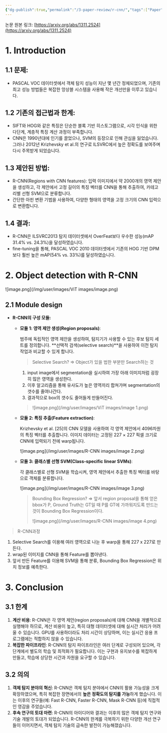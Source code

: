 ```yaml
---
{"dg-publish":true,"permalink":"/3-paper-review/r-cnn/","tags":["Paper"],"created":"2025-02-26T15:44:19.124+09:00","updated":"2025-01-08T19:51:26.291+09:00"}
---
```



논문 원본 링크: [https://arxiv.org/abs/1311.2524](https://arxiv.org/abs/1311.2524)

# 1. Introduction

## **1.1 문제**:

- PASCAL VOC 데이터셋에서 객체 탐지 성능이 지난 몇 년간 정체되었으며, 기존의 최고 성능 방법들은 복잡한 앙상블 시스템을 사용해 작은 개선만을 이루고 있습니다.

## **1.2 기존의 접근법과 한계**:

- SIFT와 HOG와 같은 특징은 단순한 블록 기반 히스토그램으로, 시각 인식을 위한 다단계, 계층적 특징 계산 과정이 부족합니다.
- CNN은 1990년대에 인기를 끌었으나, SVM의 등장으로 인해 관심을 잃었습니다. 그러나 2012년 Krizhevsky et al.의 연구로 ILSVRC에서 높은 정확도를 보여주며 다시 주목받게 되었습니다.

## **1.3 제안된 방법**:

- R-CNN(Regions with CNN features): 입력 이미지에서 약 2000개의 영역 제안을 생성하고, 각 제안에서 고정 길이의 특징 벡터를 CNN을 통해 추출하여, 카테고리별 선형 SVM으로 분류합니다.
- 간단한 아핀 변환 기법을 사용하여, 다양한 형태의 영역을 고정 크기의 CNN 입력으로 변환합니다.

## **1.4 결과**:

- R-CNN은 ILSVRC2013 탐지 데이터셋에서 OverFeat보다 우수한 성능(mAP 31.4% vs. 24.3%)을 달성하였습니다.
- fine-tuning을 통해, PASCAL VOC 2010 데이터셋에서 기존의 HOG 기반 DPM보다 훨씬 높은 mAP(54% vs. 33%)를 달성하였습니다.

# 2. Object detection with R-CNN

![image.png](/img/user/images/ViT images/image.png)

## 2.1 Module design

- **R-CNN의 구성 모듈:**
    - **모듈 1: 영역 제안 생성(Region proposals)**:
        
        범주에 독립적인 영역 제안을 생성하여, 탐지기가 사용할 수 있는 후보 탐지 세트를 정의합니다. **선택적 검색(selective search)**을 사용하여 이전 탐지 작업과 비교할 수 있게 합니다.
        
        > Selective Search?
        ⇒ Object가 있을 법한 부분만 Search하는 것
        
        1. input image에서 segmentation을 실시하여 가장 아래 이미지처럼 굉장히 많은 영역을 생성한다.
        2. 이후 알고리즘을 통해 유사도가 높은 영역끼리 합쳐가며 segmentation의 갯수를 줄여나간다.
        3. 결과적으로 box의 갯수도 줄어들게 만들어진다.
        > 
        > 
        > ![image.png](/img/user/images/ViT images/image 1.png)
        > 
    - **모듈 2: 특징 추출(Feature extraction)**:
        
        Krizhevsky et al. [25]의 CNN 모델을 사용하여 각 영역 제안에서 4096차원의 특징 벡터를 추출합니다. 이미지 데이터는 고정된 227 × 227 픽셀 크기로 CNN에 입력되기 전에 warp됩니다.
        
        ![image.png](/img/user/images/R-CNN images/image 2.png)
        
    - **모듈 3: 클래스별 선형 SVM(Class-specific linear SVMs)**:
        
        각 클래스별로 선형 SVM을 학습시켜, 영역 제안에서 추출한 특징 벡터를 바탕으로 객체를 분류합니다.
        
        ![image.png](/img/user/images/R-CNN images/image 3.png)
        
        > Bounding Box Regression?
        ⇒ 앞서 region proposal을 통해 얻은 bbox가 P, Ground Truth는 GT일 때 P를 GT에 가까워지도록 만드는 것이 Bounding Box Regression이다.
        > 
        > 
        > ![image.png](/img/user/images/R-CNN images/image 4.png)
        > 

> R-CNN과정 
1. Selective Search를 이용해 여러 영역으로 나눈 후 warp을 통해 227 x 227로 만든다.
2. wrap된 이미지를 CNN을 통해 Feature를 뽑아낸다.
3. 앞서 만든 Feature를 이용해 SVM을 통해 분류, Bounding Box Regression은 위치 정보를 예측한다.
> 

# 3. Conclusion

## **3.1 한계**

1. **계산 비용**: R-CNN은 각 영역 제안(region proposals)에 대해 CNN을 개별적으로 실행해야 하므로, 계산 비용이 높고, 특히 대형 데이터셋에 대해 실시간 처리가 어려울 수 있습니다. 
GPU를 사용하더라도 처리 시간이 상당하며, 이는 실시간 응용 프로그램에는 적합하지 않을 수 있습니다.
2. **복잡한 파이프라인**: R-CNN의 탐지 파이프라인은 여러 단계로 구성되어 있으며, 각 단계에서 별도의 학습 및 최적화가 필요합니다. 
이는 구현과 유지보수를 복잡하게 만들고, 학습에 상당한 시간과 자원을 요구할 수 있습니다.

## **3.2 의의**

1. **객체 탐지 분야의 혁신**: R-CNN은 객체 탐지 분야에서 CNN의 활용 가능성을 크게 확장하였으며, 특히 복잡한 장면에서의 **높은 정확도의 탐지를 가능**하게 했습니다. 
이는 이후의 연구들(예: Fast R-CNN, Faster R-CNN, Mask R-CNN 등)에 직접적인 영감을 주었습니다.
2. **후속 연구의 토대 마련**: R-CNN의 아이디어와 결과는 이후의 많은 객체 탐지 연구와 기술 개발의 토대가 되었습니다. R-CNN의 한계를 극복하기 위한 다양한 개선 연구들이 이어지면서, 객체 탐지 기술의 급속한 발전이 가능해졌습니다.